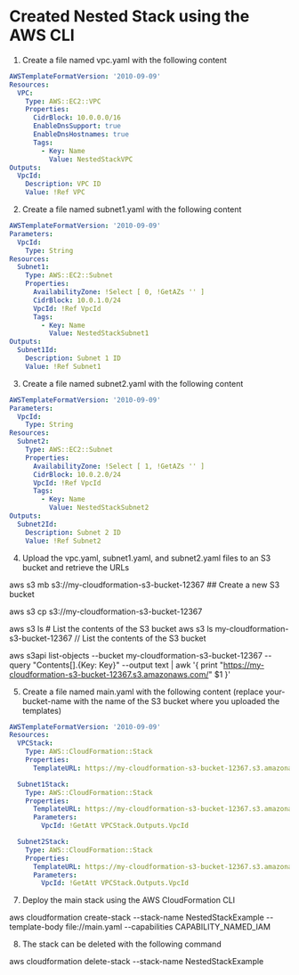 # Created Nested Stack using the AWS CLI

1. Create a file named vpc.yaml with the following content

```yaml
AWSTemplateFormatVersion: '2010-09-09'
Resources:
  VPC:
    Type: AWS::EC2::VPC
    Properties:
      CidrBlock: 10.0.0.0/16
      EnableDnsSupport: true
      EnableDnsHostnames: true
      Tags:
        - Key: Name
          Value: NestedStackVPC
Outputs:
  VpcId:
    Description: VPC ID
    Value: !Ref VPC
```

2. Create a file named subnet1.yaml with the following content

```yaml
AWSTemplateFormatVersion: '2010-09-09'
Parameters:
  VpcId:
    Type: String
Resources:
  Subnet1:
    Type: AWS::EC2::Subnet
    Properties:
      AvailabilityZone: !Select [ 0, !GetAZs '' ]
      CidrBlock: 10.0.1.0/24
      VpcId: !Ref VpcId
      Tags:
        - Key: Name
          Value: NestedStackSubnet1
Outputs:
  Subnet1Id:
    Description: Subnet 1 ID
    Value: !Ref Subnet1
```

3. Create a file named subnet2.yaml with the following content

```yaml
AWSTemplateFormatVersion: '2010-09-09'
Parameters:
  VpcId:
    Type: String
Resources:
  Subnet2:
    Type: AWS::EC2::Subnet
    Properties:
      AvailabilityZone: !Select [ 1, !GetAZs '' ]
      CidrBlock: 10.0.2.0/24
      VpcId: !Ref VpcId
      Tags:
        - Key: Name
          Value: NestedStackSubnet2
Outputs:
  Subnet2Id:
    Description: Subnet 2 ID
    Value: !Ref Subnet2
```

4. Upload the vpc.yaml, subnet1.yaml, and subnet2.yaml files to an S3 bucket and retrieve the URLs

aws s3 mb s3://my-cloudformation-s3-bucket-12367 ## Create a new S3 bucket

aws s3 cp <file-name> s3://my-cloudformation-s3-bucket-12367

aws s3 ls # List the contents of the S3 bucket
aws s3 ls  my-cloudformation-s3-bucket-12367 // List the contents of the S3 bucket

aws s3api list-objects --bucket my-cloudformation-s3-bucket-12367 --query "Contents[].{Key: Key}" --output text | awk '{ print "https://my-cloudformation-s3-bucket-12367.s3.amazonaws.com/" $1 }'

5. Create a file named main.yaml with the following content (replace your-bucket-name with the name of the S3 bucket where you uploaded the templates)

```yaml
AWSTemplateFormatVersion: '2010-09-09'
Resources:
  VPCStack:
    Type: AWS::CloudFormation::Stack
    Properties:
      TemplateURL: https://my-cloudformation-s3-bucket-12367.s3.amazonaws.com/vpc.yaml

  Subnet1Stack:
    Type: AWS::CloudFormation::Stack
    Properties:
      TemplateURL: https://my-cloudformation-s3-bucket-12367.s3.amazonaws.com/subnet1.yaml
      Parameters:
        VpcId: !GetAtt VPCStack.Outputs.VpcId

  Subnet2Stack:
    Type: AWS::CloudFormation::Stack
    Properties:
      TemplateURL: https://my-cloudformation-s3-bucket-12367.s3.amazonaws.com/subnet2.yaml
      Parameters:
        VpcId: !GetAtt VPCStack.Outputs.VpcId
```

7. Deploy the main stack using the AWS CloudFormation CLI

aws cloudformation create-stack --stack-name NestedStackExample --template-body file://main.yaml --capabilities CAPABILITY_NAMED_IAM

8. The stack can be deleted with the following command

aws cloudformation delete-stack --stack-name NestedStackExample